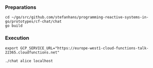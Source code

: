 ### Preparations

```
cd ~/go/src/github.com/stefanhans/programming-reactive-systems-in-go/prototypes/cf-chat/chat
go build
```

### Execution

```
export GCP_SERVICE_URL="https://europe-west1-cloud-functions-talk-22365.cloudfunctions.net"

./chat alice localhost
```